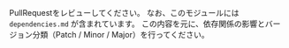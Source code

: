 PullRequestをレビューしてください。
なお、このモジュールには `dependencies.md` が含まれています。
この内容を元に、依存関係の影響とバージョン分類（Patch / Minor / Major）を行ってください。
